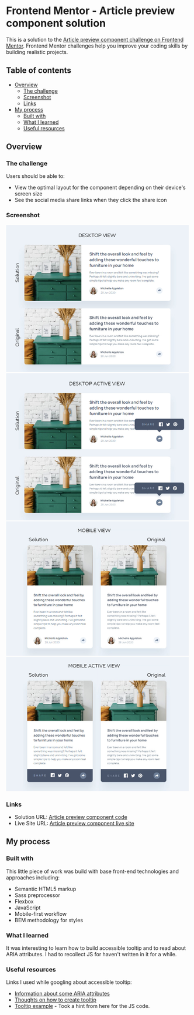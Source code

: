 # Frontend Mentor - Article preview component solution

This is a solution to the [Article preview component challenge on Frontend Mentor](https://www.frontendmentor.io/challenges/article-preview-component-dYBN_pYFT). Frontend Mentor challenges help you improve your coding skills by building realistic projects. 

## Table of contents

- [Overview](#overview)
  - [The challenge](#the-challenge)
  - [Screenshot](#screenshot)
  - [Links](#links)
- [My process](#my-process)
  - [Built with](#built-with)
  - [What I learned](#what-i-learned)
  - [Useful resources](#useful-resources)

## Overview

### The challenge

Users should be able to:

- View the optimal layout for the component depending on their device's screen size
- See the social media share links when they click the share icon

### Screenshot

<img src="./solution-screenshots/desktop-design-comparison.jpg" alt="" width="500" /><img src="./solution-screenshots/desktop-active-design-comparison.jpg" alt="" width="500" />
<img src="./solution-screenshots/mobile-design-comparison.jpg" alt="" width="500" /><img src="./solution-screenshots/mobile-active-design-comparison.jpg" alt="" width="500" />

### Links

- Solution URL: [Article preview component code](https://github.com/strosi/frontend-mentor-challenges/tree/main/newbie/article-preview-component-master)
- Live Site URL: [Article preview component live site](https://strosi.github.io/frontend-mentor-challenges/newbie/article-preview-component-master/)

## My process

### Built with

This little piece of work was build with base front-end technologies and approaches including:
- Semantic HTML5 markup
- Sass preprocessor
- Flexbox
- JavaScript
- Mobile-first workflow
- BEM methodology for styles

### What I learned

It was interesting to learn how to build accessible tooltip and to read about ARIA attributes. I had to recollect JS for haven't written in it for a while.

### Useful resources

Links I used while googling about accessible tooltip:
- [Information about some ARIA attributes](https://developer.mozilla.org/en-US/docs/Web/Accessibility/ARIA/Roles/tooltip_role)
- [Thoughts on how to create tooltip](https://www.sarasoueidan.com/blog/accessible-tooltips/)
- [Tooltip example](https://codepen.io/emoyal4/pen/vYJWjKv) - Took a hint from here for the JS code.
